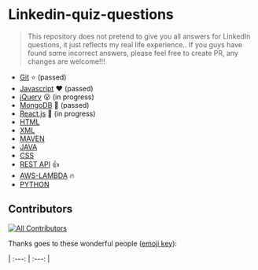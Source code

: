 # Linkedin-quiz-questions
> This repository does not pretend to give you all answers for LinkedIn questions, it just reflects my real life experience.. If you guys have found some incorrect answers, please feel free to create PR, any changes are welcome!!!

* [Git](https://github.com/Ebazhanov/in-quiz-questions/blob/master/git/git-quiz.md) :star: (passed)
* [Javascript](https://github.com/Ebazhanov/in-quiz-questions/blob/master/javascript/javascript-quiz.md) :heart: (passed)
* [jQuery](https://github.com/Ebazhanov/in-quiz-questions/blob/master/jquery/jquery-quiz.md) :open_mouth: (in progress)
* [MongoDB](https://github.com/Ebazhanov/in-quiz-questions/blob/master/mongodb/mongodb-quiz.md) :green_heart: (passed)
* [React.js](https://github.com/Ebazhanov/in-quiz-questions/blob/master/react/reactjs-quiz.md) :rose: (in progress)
* [HTML](https://github.com/Ebazhanov/in-quiz-questions/blob/master/html/html-quiz.md) 
* [XML](https://github.com/Ebazhanov/in-quiz-questions/blob/master/xml/xml-quiz.md) 
* [MAVEN](https://github.com/Ebazhanov/in-quiz-questions/blob/master/maven/maven-quiz.md) 
* [JAVA](https://github.com/Ebazhanov/in-quiz-questions/blob/master/java/java-quiz.md) 
* [CSS](https://github.com/Ebazhanov/in-quiz-questions/blob/master/css/css-quiz.md) 
* [REST API](https://github.com/Ebazhanov/in-quiz-questions/blob/master/rest-api/rest-api-quiz.md) :+1:
* [AWS-LAMBDA](https://github.com/Ebazhanov/in-quiz-questions/blob/master/aws-lambda/aws-lambda-quiz.md) :fire:
* [PYTHON](https://github.com/Ebazhanov/in-quiz-questions/blob/master/python/python-quiz.md) 


## Contributors
<!-- ALL-CONTRIBUTORS-BADGE:START - Do not remove or modify this section -->
[![All Contributors](https://img.shields.io/badge/all_contributors-13-orange.svg?style=flat-square)](#contributors)
<!-- ALL-CONTRIBUTORS-BADGE:END --> 

Thanks goes to these wonderful people ([emoji key](https://github.com/all-contributors/all-contributors#emoji-key)):

<!-- ALL-CONTRIBUTORS-LIST:START - Do not remove or modify this section -->
<!-- prettier-ignore -->
| :---: | :---: |
<!-- ALL-CONTRIBUTORS-LIST:END -->

